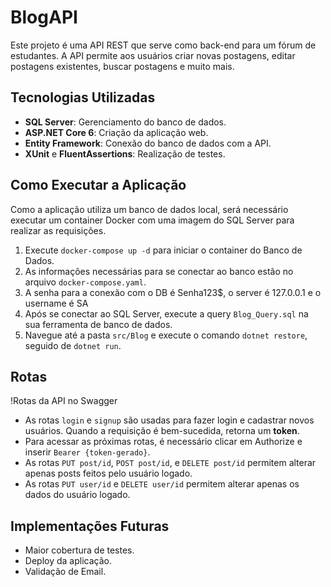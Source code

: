 # BlogAPI

Este projeto é uma API REST que serve como back-end para um fórum de estudantes. A API permite aos usuários criar novas postagens, editar postagens existentes, buscar postagens e muito mais.

## Tecnologias Utilizadas

- **SQL Server**: Gerenciamento do banco de dados.
- **ASP.NET Core 6**: Criação da aplicação web.
- **Entity Framework**: Conexão do banco de dados com a API.
- **XUnit** e **FluentAssertions**: Realização de testes.

## Como Executar a Aplicação

Como a aplicação utiliza um banco de dados local, será necessário executar um container Docker com uma imagem do SQL Server para realizar as requisições.

1. Execute `docker-compose up -d` para iniciar o container do Banco de Dados.
2. As informações necessárias para se conectar ao banco estão no arquivo `docker-compose.yaml`.
3. A senha para a conexão com o DB é Senha123$, o server é 127.0.0.1 e o username é SA
4. Após se conectar ao SQL Server, execute a query `Blog_Query.sql` na sua ferramenta de banco de dados.
5. Navegue até a pasta `src/Blog` e execute o comando `dotnet restore`, seguido de `dotnet run`.

## Rotas

!Rotas da API no Swagger

- As rotas `login` e `signup` são usadas para fazer login e cadastrar novos usuários. Quando a requisição é bem-sucedida, retorna um **token**.
- Para acessar as próximas rotas, é necessário clicar em Authorize e inserir `Bearer {token-gerado}`.
- As rotas `PUT post/id`, `POST post/id`, e `DELETE post/id` permitem alterar apenas posts feitos pelo usuário logado.
- As rotas `PUT user/id` e `DELETE user/id` permitem alterar apenas os dados do usuário logado.

## Implementações Futuras

- Maior cobertura de testes.
- Deploy da aplicação.
- Validação de Email.
